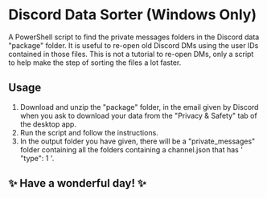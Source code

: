 # Discord Data Sorter (Windows Only)

A PowerShell script to find the private messages folders in the Discord data "package" folder. It is useful to re-open old Discord DMs using the user IDs contained in those files. This is not a tutorial to re-open DMs, only a script to help make the step of sorting the files a lot faster.

## Usage

1. Download and unzip the "package" folder, in the email given by Discord when you ask to download your data from the "Privacy & Safety" tab of the desktop app.
2. Run the script and follow the instructions.
3. In the output folder you have given, there will be a "private_messages" folder containing all the folders containing a channel.json that has ' "type": 1 '.

## ✨ Have a wonderful day! ✨
